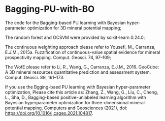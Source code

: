 # Bagging-PU-with-BO
The code for the Bagging-based PU learning with Bayesian hyper-parameter optimization for 3D mineral potential mapping;

The random forest and OCSVM were provided by scikit-learn 0.24.0;

The continuous weighting approach please refer to Yousefi, M., Carranza, E.J.M., 2015a. Fuzzification of continuous-value spatial evidence for mineral prospectivity mapping. Comput. Geosci. 74, 97–109;

The WofE please refer to Li, R., Wang, G., Carranza, E.J.M., 2016. GeoCube: A 3D mineral resources quantitative prediction and assessment system. Comput. Geosci. 89, 161–173.

If you use the Bgging-baed PU learning with Bayesian hyper-parameter optimization, Please cite this article as: Zhang, Z., Wang, G., Liu, C., Cheng, L., Sha, D., Bagging-based positive-unlabeled learning algorithm with Bayesian hyperparameter optimization for three-dimensional mineral potential mapping, Computers and Geosciences (2021), doi: https://doi.org/10.1016/j.cageo.2021.104817.


